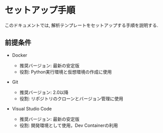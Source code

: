 # セットアップ手順

このドキュメントでは, 解析テンプレートをセットアップする手順を説明する.

## 前提条件

* Docker

    * 推奨バージョン: 最新の安定版
    * 役割: Python実行環境と仮想環境の作成に使用

* Git

    * 推奨バージョン: 2.0以降
    * 役割: リポジトリのクローンとバージョン管理に使用

* Visual Studio Code

    * 推奨バージョン: 最新の安定版
    * 役割: 開発環境として使用，Dev Containerの利用
